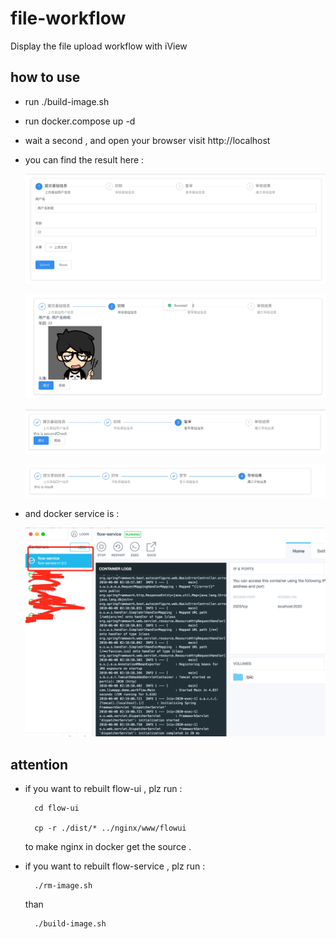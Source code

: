 # file-workflow
Display the file upload workflow with iView

## how to use

* run ./build-image.sh

* run docker.compose up -d

* wait a second , and open your browser visit http://localhost

* you can find the result here : 

	![1.jpg](https://github.com/liumapp/file-workflow/blob/master/pic/1.jpg)

	![2.jpg](https://github.com/liumapp/file-workflow/blob/master/pic/2.jpg)

	![3.jpg](https://github.com/liumapp/file-workflow/blob/master/pic/3.jpg)

	![4.jpg](https://github.com/liumapp/file-workflow/blob/master/pic/4.jpg)

* and docker service is : 

	![5.jpg](https://github.com/liumapp/file-workflow/blob/master/pic/5.jpg)	

## attention

* if you want to rebuilt flow-ui , plz run :

		cd flow-ui

		cp -r ./dist/* ../nginx/www/flowui	

	to make nginx in docker get the source . 

* if you want to rebuilt flow-service , plz run :
	
		./rm-image.sh

	than 	

		./build-image.sh			

